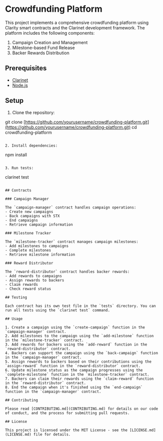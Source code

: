 # Crowdfunding Platform

This project implements a comprehensive crowdfunding platform using Clarity smart contracts and the Clarinet development framework. The platform includes the following components:

1. Campaign Creation and Management
2. Milestone-based Fund Release
3. Backer Rewards Distribution

## Prerequisites

- [Clarinet](https://github.com/hirosystems/clarinet)
- [Node.js](https://nodejs.org/)

## Setup

1. Clone the repository:

git clone [https://github.com/yourusername/crowdfunding-platform.git](https://github.com/yourusername/crowdfunding-platform.git)
cd crowdfunding-platform

```plaintext

2. Install dependencies:
```

npm install

```plaintext

3. Run tests:
```

clarinet test

```plaintext

## Contracts

### Campaign Manager

The `campaign-manager` contract handles campaign operations:
- Create new campaigns
- Back campaigns with STX
- End campaigns
- Retrieve campaign information

### Milestone Tracker

The `milestone-tracker` contract manages campaign milestones:
- Add milestones to campaigns
- Complete milestones
- Retrieve milestone information

### Reward Distributor

The `reward-distributor` contract handles backer rewards:
- Add rewards to campaigns
- Assign rewards to backers
- Claim rewards
- Check reward status

## Testing

Each contract has its own test file in the `tests` directory. You can run all tests using the `clarinet test` command.

## Usage

1. Create a campaign using the `create-campaign` function in the `campaign-manager` contract.
2. Add milestones to the campaign using the `add-milestone` function in the `milestone-tracker` contract.
3. Add rewards for backers using the `add-reward` function in the `reward-distributor` contract.
4. Backers can support the campaign using the `back-campaign` function in the `campaign-manager` contract.
5. Assign rewards to backers based on their contributions using the `assign-reward` function in the `reward-distributor` contract.
6. Update milestone status as the campaign progresses using the `complete-milestone` function in the `milestone-tracker` contract.
7. Backers can claim their rewards using the `claim-reward` function in the `reward-distributor` contract.
8. End the campaign when it's finished using the `end-campaign` function in the `campaign-manager` contract.

## Contributing

Please read [CONTRIBUTING.md](CONTRIBUTING.md) for details on our code of conduct, and the process for submitting pull requests.

## License

This project is licensed under the MIT License - see the [LICENSE.md](LICENSE.md) file for details.
```
